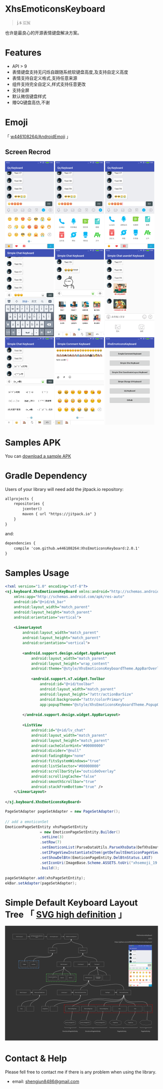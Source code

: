 # XhsEmoticonsKeyboard

> j.s 🇨🇳

也许是最良心的开源表情键盘解决方案。

# Features

* API > 9 
* 表情键盘支持无闪烁自跟随系统软键盘高度,及支持自定义高度
* 表情支持自定义格式,支持任意来源
* 组件支持完全自定义,样式支持任意更改
* 支持全屏
* 默认微信键盘样式
* 赠QQ键盘高仿,不谢


# Emoji

「 [w446108264/AndroidEmoji](https://github.com/w446108264/AndroidEmoji) 」
 
## Screen Recrod

<img src="output/chat-qqemoticon.png" width="32%" /> 
<img src="output/chat-qqplug.png" width="32%" /> 
<img src="output/chat-qqfav.png" width="32%" /> 

<img src="output/chat_simple_fullscreen.png" width="32%" /> 
<img src="output/chat-bigimage.png" width="32%" /> 
<img src="output/chat-userdefui.png" width="32%" /> 


<img src="output/chat-text.png" width="32%" />
<img src="output/simple-comment.png" width="32%" /> 
<img src="output/main.png" width="32%" />  

  
# Samples APK

You can [download a sample APK](https://github.com/w446108264/XhsEmoticonsKeyboard/raw/master/output/simple.apk) 


# Gradle Dependency

Users of your library will need add the jitpack.io repository:

```xml  
allprojects {
    repositories {
        jcenter()
        maven { url "https://jitpack.io" }
    }
}
```

and:

```xml
dependencies { 
    compile 'com.github.w446108264:XhsEmoticonsKeyboard:2.0.1'
}
```

# Samples Usage

```xml
<?xml version="1.0" encoding="utf-8"?>
<sj.keyboard.XhsEmoticonsKeyBoard xmlns:android="http://schemas.android.com/apk/res/android"
    xmlns:app="http://schemas.android.com/apk/res-auto"
    android:id="@+id/ek_bar"
    android:layout_width="match_parent"
    android:layout_height="match_parent"
    android:orientation="vertical">

    <LinearLayout
        android:layout_width="match_parent"
        android:layout_height="match_parent"
        android:orientation="vertical">

        <android.support.design.widget.AppBarLayout
            android:layout_width="match_parent"
            android:layout_height="wrap_content"
            android:theme="@style/XhsEmoticonsKeyboardTheme.AppBarOverlay">

            <android.support.v7.widget.Toolbar
                android:id="@+id/toolbar"
                android:layout_width="match_parent"
                android:layout_height="?attr/actionBarSize"
                android:background="?attr/colorPrimary"
                app:popupTheme="@style/XhsEmoticonsKeyboardTheme.PopupOverlay" />

        </android.support.design.widget.AppBarLayout>

        <ListView
            android:id="@+id/lv_chat"
            android:layout_width="match_parent"
            android:layout_height="match_parent"
            android:cacheColorHint="#00000000"
            android:divider="@null"
            android:fadingEdge="none"
            android:fitsSystemWindows="true"
            android:listSelector="#00000000"
            android:scrollbarStyle="outsideOverlay"
            android:scrollingCache="false"
            android:smoothScrollbar="true"
            android:stackFromBottom="true" />
    </LinearLayout>

</sj.keyboard.XhsEmoticonsKeyBoard>

```

```java
PageSetAdapter pageSetAdapter = new PageSetAdapter();

// add a emoticonSet
EmoticonPageSetEntity xhsPageSetEntity
                = new EmoticonPageSetEntity.Builder()
                .setLine(3)
                .setRow(7)
                .setEmoticonList(ParseDataUtils.ParseXhsData(DefXhsEmoticons.xhsEmoticonArray, ImageBase.Scheme.ASSETS))
                .setIPageViewInstantiateItem(getDefaultEmoticonPageViewInstantiateItem(getCommonEmoticonDisplayListener(emoticonClickListener, Constants.EMOTICON_CLICK_TEXT)))
                .setShowDelBtn(EmoticonPageEntity.DelBtnStatus.LAST)
                .setIconUri(ImageBase.Scheme.ASSETS.toUri("xhsemoji_19.png"))
                .build();
        
pageSetAdapter.add(xhsPageSetEntity);
ekBar.setAdapter(pageSetAdapter);
```

 
 
# Simple Default Keyboard Layout Tree 「 [SVG high definition](http://www.shengjun.so/treeview.svg) 」

<img src="output/treeview.png" width="100%" /> 


# Contact & Help

Please fell free to contact me if there is any problem when using the library.

* email: shengjun8486@gmail.com 



